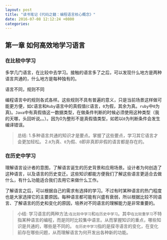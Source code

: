```yaml
---
layout: post
title: "读书笔记《代码之髓：编程语言核心概念》"
date: 2016-07-08 12:12:24 +0800
categories:
---
```

## 第一章 如何高效地学习语言

### 在比较中学习

多学几门语言，在比较中去学习。接触的语言多了之后，可以发现什么地方是两种语言共通的，什么地方是每种独有的。

语言不同，规则不同

编程语言中的规则各式各样。这些规则不具有普遍的意义，只是当前场景这样做可能更方便，如`C`语言和`Ruby`语言中的真假值(`C`语言，`0`为假，其余为真。`ruby`中`0`为真)。`Java`中有真假值这一数据类型，在做条件判断的时候必须使用这种类型（我的天哪，头回听说。。）。因为0为整形不是真假值类型，如若以`0`为判断条件会发生编译错误。

> 总结:
>1.多种语言共通的知识才是要点。掌握了这些要点，学习其它语言才会更加轻松。
> 2.`0`为真、`0`为假、`0`即非真即非假的语言都是存在的。

### 在历史中学习

理解语言设计者的意图，了解语言诞生的历史背景和应用场景。设计者为何创造了这种语言，以及语言的历史变迁。这些知识都能方便我们了解这些语言更适合去做什么，有什么功能适合我们去用它来做什么工作。

了解语言之后，可以根据自己的需求有选择的学习。不过有时某种语言的热门程度也是大家选择它的主要原因。每种语言都可能有兴盛有衰弱，所以根据比较不同语言、了解语言的历史和变化的原因，培养对不同语言的理解能力是非常重要的。

> 小结: 学习语言的两种方法:`在比较中学习`和`在历史中学习`。其中`在比较重学习`不特指某种语言的编程，而是同时比较集中语言。从而掌握知识的重点，哪些知识是共通的，哪些是不同的。  `在历史中学习`指的是探寻语言的变化，在变化前存在哪些问题，从而理解语言为何开发出各种新的功能。
